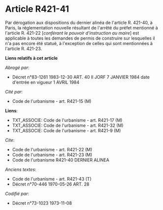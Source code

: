 # Article R421-41

Par dérogation aux dispositions du dernier alinéa de l'article R. 421-40, à Paris, la réglementation nouvelle résultant de
l'arrêté du préfet mentionné à l'article R. 421-22 [*conférant le pouvoir d'instruction au maire*] est applicable à toutes
les demandes de permis de construire sur lesquelles il n'a pas encore été statué, à l'exception de celles qui sont
mentionnées à l'article R. 421-23.

**Liens relatifs à cet article**

_Abrogé par_:

  - Décret n°83-1261 1983-12-30 ART. 40 II JORF 7 JANVIER 1984 date d'entrée en vigueur 1 AVRIL 1984

_Cité par_:

  - Code de l'urbanisme - art. R421-15 (M)

**Liens**:

  - TXT_ASSOCIE: Code de l'urbanisme - art. R421-17 (M)
  - TXT_ASSOCIE: Code de l'urbanisme - art. R421-32 (M)
  - TXT_ASSOCIE: Code de l'urbanisme - art. R421-9 (M)

_Cite_:

  - Code de l'urbanisme - art. R421-22 (M)
  - Code de l'urbanisme - art. R421-23 (M)
  - Code de l'urbanisme R421-40 DERNIER ALINEA

_Anciens textes_:

  - Code de l'urbanisme - art. R421-43 (T)
  - Décret n°70-446 1970-05-26 ART. 28

_Codifié par_:

  - Décret n°73-1023 1973-11-08
